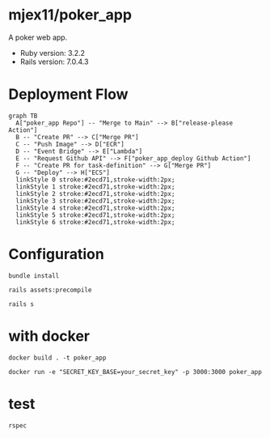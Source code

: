 # mjex11/poker_app
A poker web app.
- Ruby version: 3.2.2
- Rails version: 7.0.4.3
# Deployment Flow
```mermaid
graph TB
  A["poker_app Repo"] -- "Merge to Main" --> B["release-please Action"]
  B -- "Create PR" --> C["Merge PR"]
  C -- "Push Image" --> D["ECR"]
  D -- "Event Bridge" --> E["Lambda"]
  E -- "Request Github API" --> F["poker_app_deploy Github Action"]
  F -- "Create PR for task-definition" --> G["Merge PR"]
  G -- "Deploy" --> H["ECS"]
  linkStyle 0 stroke:#2ecd71,stroke-width:2px;
  linkStyle 1 stroke:#2ecd71,stroke-width:2px;
  linkStyle 2 stroke:#2ecd71,stroke-width:2px;
  linkStyle 3 stroke:#2ecd71,stroke-width:2px;
  linkStyle 4 stroke:#2ecd71,stroke-width:2px;
  linkStyle 5 stroke:#2ecd71,stroke-width:2px;
  linkStyle 6 stroke:#2ecd71,stroke-width:2px;
```
# Configuration
```
bundle install
```
```
rails assets:precompile
```
```
rails s
```
# with docker
```
docker build . -t poker_app
```
```
docker run -e "SECRET_KEY_BASE=your_secret_key" -p 3000:3000 poker_app
```
# test
```
rspec
```
